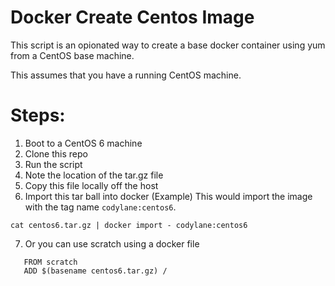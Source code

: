 Docker Create Centos Image
==========================
This script is an opionated way to create a base docker container using
yum from a CentOS base machine.

This assumes that you have a running CentOS machine.

Steps:
======
1. Boot to a CentOS 6 machine
2. Clone this repo
3. Run the script
4. Note the location of the tar.gz file
5. Copy this file locally off the host
6. Import this tar ball into docker (Example)
   This would import the image with the tag name `codylane:centos6`.
```
cat centos6.tar.gz | docker import - codylane:centos6
```
7. Or you can use scratch using a docker file
```
   FROM scratch
   ADD $(basename centos6.tar.gz) /
```
